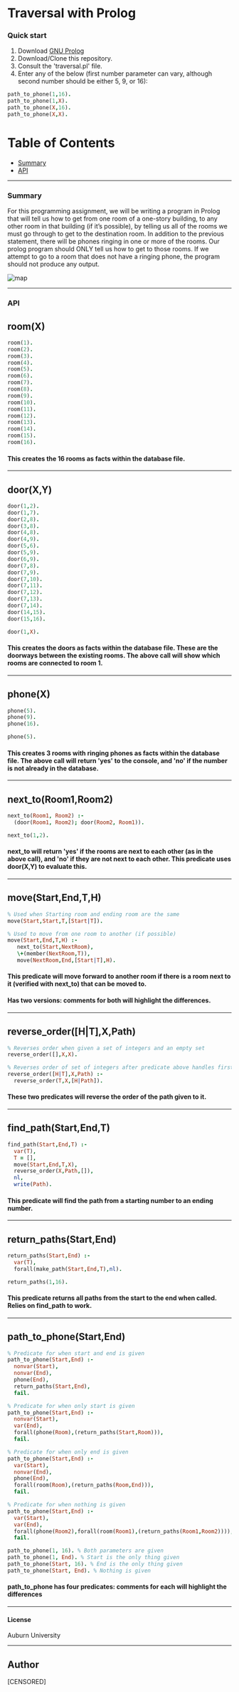 # Traversal with Prolog


### Quick start
1) Download [GNU Prolog](http://www.gprolog.org/#download)
2) Download/Clone this repository.
3) Consult the 'traversal.pl' file.
4) Enter any of the below (first number parameter can vary, although second number should be either 5, 9, or 16):

```prolog
path_to_phone(1,16).
path_to_phone(1,X).
path_to_phone(X,16).
path_to_phone(X,X).
```

# Table of Contents
* [Summary](#summary)
* [API](#API)

___

### Summary
For this programming assignment, we will be writing a program in Prolog that will tell us how to get from one
room of a one-story building, to any other room in that building (if it’s possible), by telling us all of the rooms we
must go through to get to the destination room. In addition to the previous statement, there will be phones ringing in
one or more of the rooms. Our prolog program should ONLY tell us how to get to those rooms. If we attempt to go
to a room that does not have a ringing phone, the program should not produce any output.

![map](https://ibb.co/fpmrTL)
___

### API

## room(X)
```prolog
room(1).
room(2).
room(3).
room(4).
room(5).
room(6).
room(7).
room(8).
room(9).
room(10).
room(11).
room(12).
room(13).
room(14).
room(15).
room(16).
```
#### This creates the 16 rooms as facts within the database file.
___

## door(X,Y)
```prolog
door(1,2).
door(1,7).
door(2,8).
door(3,8).
door(4,8).
door(4,9).
door(5,6).
door(5,9).
door(6,9).
door(7,8).
door(7,9).
door(7,10).
door(7,11).
door(7,12).
door(7,13).
door(7,14).
door(14,15).
door(15,16).
```
```prolog
door(1,X).
```
#### This creates the doors as facts within the database file. These are the doorways between the existing rooms. The above call will show which rooms are connected to room 1.
___

## phone(X)
```prolog
phone(5).
phone(9).
phone(16).
```
```prolog
phone(5). 
```
#### This creates 3 rooms with ringing phones as facts within the database file. The above call will return 'yes' to the console, and 'no' if the number is not already in the database.
___

## next_to(Room1,Room2)
```prolog
next_to(Room1, Room2) :-
  (door(Room1, Room2); door(Room2, Room1)).
```
```prolog
next_to(1,2).
```
#### next_to will return 'yes' if the rooms are next to each other (as in the above call), and 'no' if they are not next to each other. This predicate uses door(X,Y) to evaluate this.
___

## move(Start,End,T,H)
```prolog
% Used when Starting room and ending room are the same
move(Start,Start,T,[Start|T]). 	

% Used to move from one room to another (if possible)
move(Start,End,T,H) :-
   next_to(Start,NextRoom),
   \+(member(NextRoom,T)), 
   move(NextRoom,End,[Start|T],H).
```
#### This predicate will move forward to another room if there is a room next to it (verified with next_to) that can be moved to.
#### Has two versions: comments for both will highlight the differences. 
___


## reverse_order([H|T],X,Path)
```prolog
% Reverses order when given a set of integers and an empty set
reverse_order([],X,X).

% Reverses order of set of integers after predicate above handles first data transfer
reverse_order([H|T],X,Path) :-
  reverse_order(T,X,[H|Path]).
```
#### These two predicates will reverse the order of the path given to it.
___

## find_path(Start,End,T)
```prolog
find_path(Start,End,T) :-
  var(T),
  T = [],
  move(Start,End,T,X),
  reverse_order(X,Path,[]),
  nl,
  write(Path).
```
#### This predicate will find the path from a starting number to an ending number.
___

## return_paths(Start,End)
```prolog
return_paths(Start,End) :-
  var(T),
  forall(make_path(Start,End,T),nl).
```
```prolog
return_paths(1,16).
```
#### This predicate returns all paths from the start to the end when called. Relies on find_path to work.
___

## path_to_phone(Start,End)
```prolog
% Predicate for when start and end is given
path_to_phone(Start,End) :-
  nonvar(Start),
  nonvar(End),
  phone(End),
  return_paths(Start,End),
  fail.

% Predicate for when only start is given
path_to_phone(Start,End) :-
  nonvar(Start),
  var(End),
  forall(phone(Room),(return_paths(Start,Room))),
  fail.

% Predicate for when only end is given
path_to_phone(Start,End) :-
  var(Start),
  nonvar(End),
  phone(End),
  forall(room(Room),(return_paths(Room,End))),
  fail.

% Predicate for when nothing is given
path_to_phone(Start,End) :-
  var(Start),
  var(End),
  forall(phone(Room2),forall(room(Room1),(return_paths(Room1,Room2)))),
  fail.
```
```prolog
path_to_phone(1, 16). % Both parameters are given
path_to_phone(1, End). % Start is the only thing given
path_to_phone(Start, 16). % End is the only thing given
path_to_phone(Start, End). % Nothing is given
```
#### path_to_phone has four predicates: comments for each will highlight the differences
___

#### License
Auburn University
___

## Author
[CENSORED]

